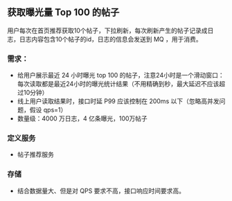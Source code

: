 ## 获取曝光量 Top 100 的帖子

用户每次在首页推荐获取10个帖子，下拉刷新，每次刷新产生的帖子记录成日志，日志内容包含10个帖子的id，日志的信息会发送到 MQ ，用于消费。

### 需求：

* 给用户展示最近 24 小时曝光 top 100 的帖子，注意24小时是一个滑动窗口：每次读取都是最近24小时的曝光统计结果（不用精确到秒，最大延迟不应该超过10分钟）
* 线上用户读取结果时，接口时延 P99 应该控制在 200ms 以下（忽略高并发问题，假设 qps=1）
* 数量级：4000 万日志，4 亿条曝光，100万帖子

### 定义服务

* 帖子推荐服务

### 存储

* 结合数据量大、但是对 QPS 要求不高，接口响应时间要求高。
